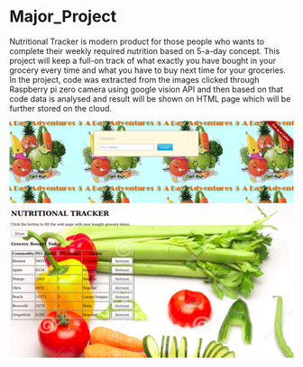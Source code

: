 # Major_Project
Nutritional Tracker is modern product for those people who wants to complete their weekly required nutrition based on 5-a-day concept. This project will keep a full-on track of what exactly you have bought in your grocery every time and what you have to buy next time for your groceries.  In the project, code was extracted from the images clicked through Raspberry pi zero camera using google vision API and then based on that code data is analysed and result will be shown on HTML page which will be further stored on the cloud.

![](images/p1.png)
![](images/p2.png)

